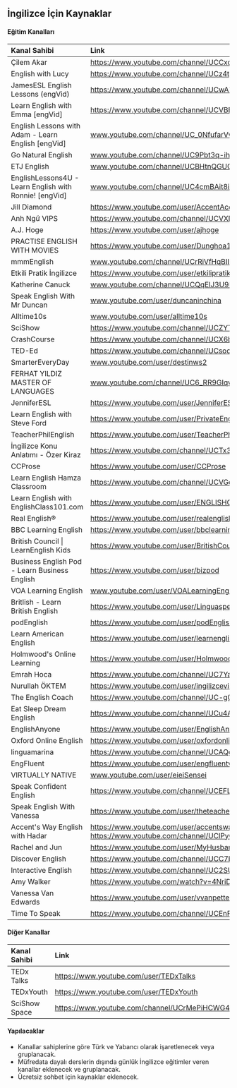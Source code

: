 ## İngilizce İçin Kaynaklar

#### Eğitim  Kanalları

| Kanal Sahibi | Link |
| :--- | :--- |
| Çilem Akar | https://www.youtube.com/channel/UCCxc5b4lQU_hwrZVyZr92Ew |
| English with Lucy | https://www.youtube.com/channel/UCz4tgANd4yy8Oe0iXCdSWfA |
| JamesESL English Lessons (engVid) | https://www.youtube.com/channel/UCwA7Aepp7nRUJNa8roQ-6Bw |
| Learn English with Emma [engVid] | https://www.youtube.com/channel/UCVBErcpqaokOf4fI5j73K_w |
| English Lessons with Adam - Learn English [engVid] | www.youtube.com/channel/UC_0NfufarVw04vDfWFm8z_Q |
| Go Natural English | www.youtube.com/channel/UC9Pbt3q-ihROg1lmmmQdU2w |
| ETJ English | www.youtube.com/channel/UCBHtnQGUChkwG1eyWL5EA9g |
| EnglishLessons4U - Learn English with Ronnie! [engVid] | www.youtube.com/channel/UC4cmBAit8i_NJZE8qK8sfpA |
| Jill Diamond | https://www.youtube.com/user/AccentAceConfidence |
| Anh Ngữ VIPS | https://www.youtube.com/channel/UCVXM96yuiXY3ZT73Dy8HgCA |
| A.J. Hoge | https://www.youtube.com/user/ajhoge |
| PRACTISE ENGLISH WITH MOVIES | https://www.youtube.com/user/Dunghoa1602 |
| mmmEnglish | www.youtube.com/channel/UCrRiVfHqBIIvSgKmgnSY66g |
| Etkili Pratik İngilizce | https://www.youtube.com/user/etkilipratiking |
| Katherine Canuck | www.youtube.com/channel/UCQqElJ3U9RwG46GfAjLDLeg |
| Speak English With Mr Duncan | www.youtube.com/user/duncaninchina |
| Alltime10s | www.youtube.com/user/alltime10s |
| SciShow | https://www.youtube.com/channel/UCZYTClx2T1of7BRZ86-8fow |
| CrashCourse | https://www.youtube.com/channel/UCX6b17PVsYBQ0ip5gyeme-Q |
| TED-Ed | https://www.youtube.com/channel/UCsooa4yRKGN_zEE8iknghZA |
| SmarterEveryDay | www.youtube.com/user/destinws2 |
| FERHAT YILDIZ MASTER OF LANGUAGES | www.youtube.com/channel/UC6_RR9GIqv_Q6IkwNpTFavA |
| JenniferESL | https://www.youtube.com/user/JenniferESL |
| Learn English with Steve Ford | https://www.youtube.com/user/PrivateEnglishPortal |
| TeacherPhilEnglish | https://www.youtube.com/user/TeacherPhilEnglish |
| İngilizce Konu Anlatımı - Özer Kiraz | https://www.youtube.com/channel/UCTx3YiLRMmdTutMCmlDxKAQ |
| CCProse | https://www.youtube.com/user/CCProse |
| Learn English Hamza Classroom | https://www.youtube.com/channel/UCVGqn-ARtA4ZhKIBnvP5Lfw |
| Learn English with EnglishClass101.com | https://www.youtube.com/user/ENGLISHCLASS101 |
| Real English® | https://www.youtube.com/user/realenglish1 |
| BBC Learning English | https://www.youtube.com/user/bbclearningenglish |
| British Council &#124; LearnEnglish Kids | https://www.youtube.com/user/BritishCouncilLEKids |
| Business English Pod - Learn Business English | https://www.youtube.com/user/bizpod |
| VOA Learning English | www.youtube.com/user/VOALearningEnglish |
| Britlish - Learn British English | https://www.youtube.com/user/Linguaspectrum |
| podEnglish | https://www.youtube.com/user/podEnglish |
| Learn American English | https://www.youtube.com/user/learnenglish232 |
| Holmwood's Online Learning | https://www.youtube.com/user/HolmwoodsELT |
| Emrah Hoca | https://www.youtube.com/channel/UC7YaqFfMax7QTyWRcDstMvw |
| Nurullah ÖKTEM | https://www.youtube.com/user/ingilizcevideo |
| The English Coach | https://www.youtube.com/channel/UC-g0gSStENkYPXFRsKrlvyA |
| Eat Sleep Dream English | https://www.youtube.com/channel/UCu4AP8qmYnXNUipUeyPQKig |
| EnglishAnyone | https://www.youtube.com/user/EnglishAnyone |
| Oxford Online English | https://www.youtube.com/user/oxfordonlineenglish |
| linguamarina | https://www.youtube.com/channel/UCAQg09FkoobmLquNNoO4ulg |
| EngFluent | https://www.youtube.com/user/engfluentvids |
| VIRTUALLY NATIVE | www.youtube.com/user/eieiSensei |
| Speak Confident English | https://www.youtube.com/channel/UCEFLuo9AR7268-qJj1FkmSw |
| Speak English With Vanessa | https://www.youtube.com/user/theteachervanessa |
| Accent's Way English with Hadar | https://www.youtube.com/user/accentsway &#124; https://www.youtube.com/channel/UClPyOwXLnSMejFdLvJXjA5A |
| Rachel and Jun | https://www.youtube.com/user/MyHusbandisJapanese |
| Discover English | https://www.youtube.com/channel/UCC7bi--JA7Tgly_I6Jd9sGQ |
| Interactive English | https://www.youtube.com/channel/UC2SUoo36iHgVLEK7EEVPIFQ |
| Amy Walker | https://www.youtube.com/watch?v=4NriDTxseog |
| Vanessa Van Edwards  | https://www.youtube.com/user/vvanpetten |
| Time To Speak | https://www.youtube.com/channel/UCEnFZgaUW39cnD0qY5OgYmw |

#### Diğer Kanallar

| Kanal Sahibi | Link |
| :--- | :--- |
| TEDx Talks | https://www.youtube.com/user/TEDxTalks |
| TEDxYouth | https://www.youtube.com/user/TEDxYouth |
| SciShow Space | https://www.youtube.com/channel/UCrMePiHCWG4Vwqv3t7W9EFg |

#### Yapılacaklar
- Kanallar sahiplerine göre Türk ve Yabancı olarak işaretlenecek veya gruplanacak.
- Müfredata dayalı derslerin dışında günlük İngilizce eğitimler veren kanallar eklenecek ve gruplanacak.
- Ücretsiz sohbet için kaynaklar eklenecek.